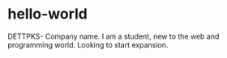 # hello-world
DETTPKS- Company name. I am a student, new to the web and programming world. Looking to start expansion.  
